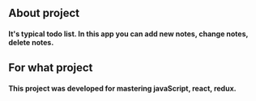 ## About project
#### It's typical todo list. In this app you can add new notes, change notes, delete notes.

## For what project
#### This project was developed for mastering javaScript, react, redux.

